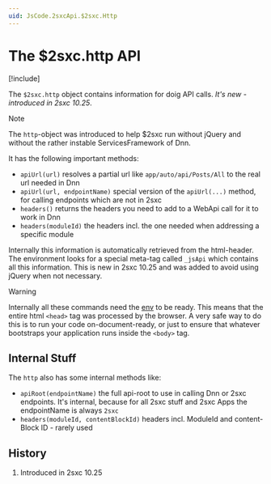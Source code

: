 ```yaml
---
uid: JsCode.2sxcApi.$2sxc.Http
---
```


# The $2sxc.http API

[!include[](~/basics/stack/_shared-float-summary.md)]
<style>.context-box-summary .interact-2sxc { visibility: visible; } </style>


The `$2sxc.http` object contains information for doig API calls. _It's new - introduced in 2sxc 10.25_.

> [!NOTE]
> The `http`-object was introduced to help $2sxc run without jQuery and without the rather instable ServicesFramework of Dnn. 

It has the following important methods:

* `apiUrl(url)` resolves a partial url like `app/auto/api/Posts/All` to the real url needed in Dnn
* `apiUrl(url, endpointName)` special version of the `apiUrl(...)` method, for calling endpoints which are not in 2sxc
* `headers()` returns the headers you need to add to a WebApi call for it to work in Dnn
* `headers(moduleId)` the headers incl. the one needed when addressing a specific module

Internally this information is automatically retrieved from the html-header. 
The environment looks for a special meta-tag called `_jsApi` which contains all this information. 
This is new in 2sxc 10.25 and was added to avoid using jQuery when not necessary. 

> [!WARNING]
> Internally all these commands need the [env](xref:JsCode.2sxcApi.$2sxc.Env) to be ready. 
> This means that the entire html `<head>` tag was processed by the browser. 
> A very safe way to do this is to run your code on-document-ready, 
> or just to ensure that whatever bootstraps your application runs inside the `<body>` tag. 

## Internal Stuff

The `http` also has some internal methods like:

* `apiRoot(endpointName)` the full api-root to use in calling Dnn or 2sxc endpoints. It's internal, because for all 2sxc stuff and 2sxc Apps the endpointName is always `2sxc`
* `headers(moduleId, contentBlockId)` headers incl. ModuleId and content-Block ID - rarely used

## History

1. Introduced in 2sxc 10.25
